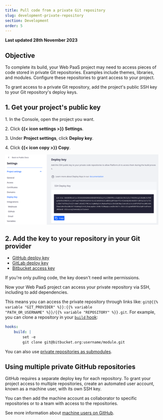```yaml
---
title: Pull code from a private Git repository
slug: development-private-repository
section: Development
order: 5
---
```


**Last updated 28th November 2023**



## Objective  

To complete its build, your Web PaaS project may need to access pieces of code stored in private Git repositories.
Examples include themes, libraries, and modules.
Configure these repositories to grant access to your project.

To grant access to a private Git repository,
add the project's public SSH key to your Git repository's deploy keys.

## 1. Get your project's public key

1\. In the Console, open the project you want.

2\. Click **{{< icon settings >}} Settings**.

3\. Under **Project settings**, click **Deploy key**.

4\. Click **{{< icon copy >}} Copy**.


![Deploy Key](images/settings-deploy-key.png "0.5")

## 2. Add the key to your repository in your Git provider

* [GitHub deploy key](https://docs.github.com/en/developers/overview/managing-deploy-keys#deploy-keys) 
* [GitLab deploy key](https://docs.gitlab.com/ee/user/project/deploy_keys/#grant-project-access-to-a-public-deploy-key)
* [Bitbucket access key](https://support.atlassian.com/bitbucket-cloud/docs/configure-repository-settings/)

If you're only pulling code, the key doesn't need write permissions.

Now your Web PaaS project can access your private repository via SSH, including to add dependencies.

This means you can access the private repository through links like:
<code>git@{{% variable "GIT_PROVIDER" %}}:{{% variable "PATH_OR_USERNAME" %}}/{{% variable "REPOSITORY" %}}.git</code>.
For example, you can clone a repository in your [`build` hook](../development-create-apps/hooks):


<!-- Web PaaS -->
```yaml {configFile="app"}
hooks:
    build: |
        set -e
        git clone git@bitbucket.org:username/module.git
```


You can also use [private repositories as submodules](./submodules.md#use-private-git-repositories).

## Using multiple private GitHub repositories

GitHub requires a separate deploy key for each repository.
To grant your project access to multiple repositories, create an automated user account, known as a machine user, with its own SSH key.

You can then add the machine account as collaborator to specific repositories
or to a team with access to the repositories.

See more information about [machine users on GitHub](https://docs.github.com/en/developers/overview/managing-deploy-keys#machine-users).
